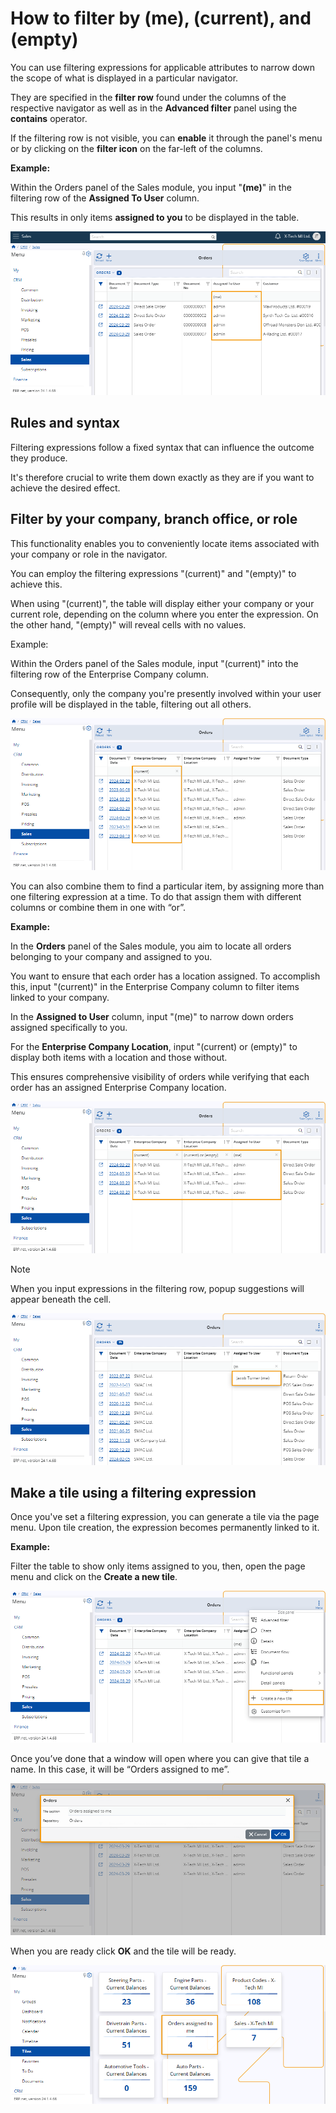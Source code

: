 # How to filter by (me), (current), and (empty)
 
You can use filtering expressions for applicable attributes to narrow down the scope of what is displayed in a particular navigator.
 
They are specified in the **filter row** found under the columns of the respective navigator as well as in the **Advanced filter** panel using the **contains** operator.
 
If the filtering row is not visible, you can **enable** it through the panel's menu or by clicking on the **filter icon** on the far-left of the columns.

**Example:**

Within the Orders panel of the Sales module, you input "**(me)**" in the filtering row of the **Assigned To User** column.

This results in only items **assigned to you** to be displayed in the table.
 
![picture](pictures/filtering_expression_(me)_29_03.png)
 
## Rules and syntax
 
Filtering expressions follow a fixed syntax that can influence the outcome they produce.

It's therefore crucial to write them down exactly as they are if you want to achieve the desired effect.
 
## Filter by your company, branch office, or role

This functionality enables you to conveniently locate items associated with your company or role in the navigator. 

You can employ the filtering expressions "(current)" and "(empty)" to achieve this. 

When using "(current)", the table will display either your company or your current role, depending on the column where you enter the expression. On the other hand, "(empty)" will reveal cells with no values.

Example:

Within the Orders panel of the Sales module, input "(current)" into the filtering row of the Enterprise Company column. 

Consequently, only the company you're presently involved within your user profile will be displayed in the table, filtering out all others.
 
 ![picture](pictures/filtering_expression_(current)_29_03.png)
 
You can also combine them to find a particular item, by assigning more than one filtering expression at a time. To do that assign them with different columns or combine them in one with “or”.

**Example:**

In the **Orders** panel of the Sales module, you aim to locate all orders belonging to your company and assigned to you. 

You want to ensure that each order has a location assigned. To accomplish this, input "(current)" in the Enterprise Company column to filter items linked to your company. 

In the **Assigned to User** column, input "(me)" to narrow down orders assigned specifically to you. 

For the **Enterprise Company Location**, input "(current) or (empty)" to display both items with a location and those without. 

This ensures comprehensive visibility of orders while verifying that each order has an assigned Enterprise Company location.
 
![picture](pictures/filtering_expression_combination_29_03.png)
 
> [!NOTE]
> 
> When you input expressions in the filtering row, popup suggestions will appear beneath the cell.

![picture](pictures/filtering_expression_popup_29_03.png)

## Make a tile using a filtering expression

Once you've set a filtering expression, you can generate a tile via the page menu. Upon tile creation, the expression becomes permanently linked to it.

**Example:**

Filter the table to show only items assigned to you, then, open the page menu and click on the **Create a new tile**.
 
![picture](pictures/filtering_expression_Create_tile_29_03.png)

Once you’ve done that a window will open where you can give that tile a name. In this case, it will be “Orders assigned to me”.

![picture](pictures/filtering_expression_tile_name_29_03.png)
 
When you are ready click **OK** and the tile will be ready.
 
![picture](pictures/filtering_expression_tile_29_03.png)
